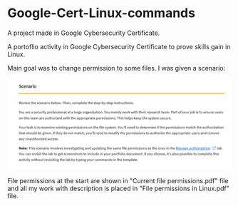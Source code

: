 # Google-Cert-Linux-commands
A project made in Google Cybersecurity Certificate.

A portoflio activity in Google Cybersecurity Certificate to prove skills gain in Linux.

Main goal was to change permission to some files. I was given a scenario: 

![image](Scenario.png)

File permissions at the start are shown in "Current file permissions.pdf" file and all my work with description is placed in "File permissions in Linux.pdf" file.
